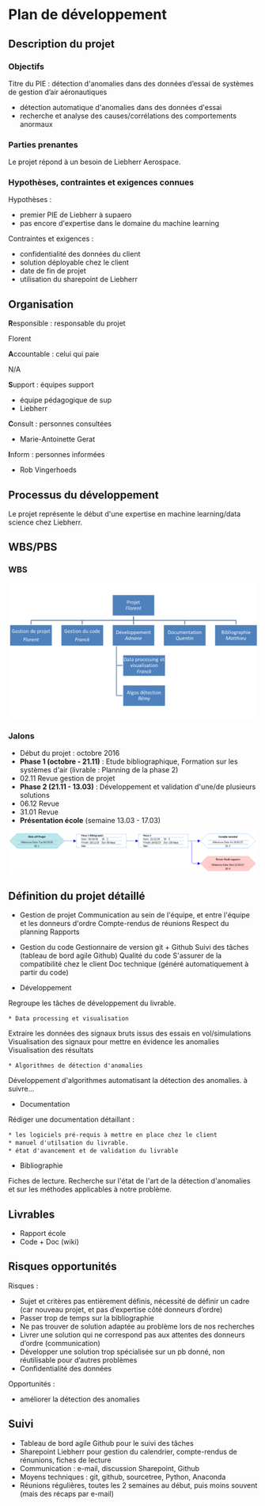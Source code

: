 # Plan de développement

## Description du projet

### Objectifs

Titre du PIE : détection d'anomalies dans des données d’essai de systèmes de gestion d’air aéronautiques

* détection automatique d'anomalies dans des données d'essai
* recherche et analyse des causes/corrélations des comportements anormaux


### Parties prenantes

Le projet répond à un besoin de Liebherr Aerospace.

### Hypothèses, contraintes et exigences connues

Hypothèses :

* premier PIE de Liebherr à supaero
* pas encore d'expertise dans le domaine du machine learning

Contraintes et exigences :

* confidentialité des données du client
* solution déployable chez le client
* date de fin de projet
* utilisation du sharepoint de Liebherr


## Organisation

**R**esponsible : responsable du projet

Florent

**A**ccountable : celui qui paie

N/A

**S**upport : équipes support

* équipe pédagogique de sup
* Liebherr

**C**onsult : personnes consultées 

* Marie-Antoinette Gerat

**I**nform : personnes informées

* Rob Vingerhoeds

## Processus du développement

Le projet représente le début d'une expertise en machine learning/data science chez Liebherr.


## WBS/PBS

### WBS 

![WBS](./wbs.png)

### Jalons

* Début du projet : octobre 2016
* **Phase 1 (octobre - 21.11)** : Etude bibliographique, Formation sur les systèmes d'air (livrable : Planning de la phase 2)
* 02.11 Revue gestion de projet
* **Phase 2 (21.11 - 13.03)** : Développement et validation d'une/de plusieurs solutions
* 06.12 Revue
* 31.01 Revue
* **Présentation école** (semaine 13.03 - 17.03)

![Jalons](./network_diagram.png)

## Définition du projet détaillé

* Gestion de projet 
Communication au sein de l'équipe, et entre l'équipe et les donneurs d'ordre
Compte-rendus de réunions
Respect du planning
Rapports

* Gestion du code
Gestionnaire de version git + Github
Suivi des tâches (tableau de bord agile Github)
Qualité du code
S'assurer de la compatibilité chez le client
Doc technique (généré automatiquement à partir du code)

* Développement

Regroupe les tâches de développement du livrable.

    * Data processing et visualisation

Extraire les données des signaux bruts issus des essais en vol/simulations
Visualisation des signaux pour mettre en évidence les anomalies
Visualisation des résultats

    * Algorithmes de détection d'anomalies

Développement d'algorithmes automatisant la détection des anomalies.
à suivre...

* Documentation

Rédiger une documentation détaillant :

    * les logiciels pré-requis à mettre en place chez le client
    * manuel d'utilsation du livrable.
    * état d'avancement et de validation du livrable

* Bibliographie

Fiches de lecture. Recherche sur l'état de l'art de la détection d'anomalies et sur les méthodes applicables à notre problème.

## Livrables

* Rapport école
* Code + Doc (wiki)


## Risques opportunités

Risques :

* Sujet et critères pas entièrement définis, nécessité de définir un cadre (car nouveau projet, et pas d’expertise côté donneurs d’ordre)
* Passer trop de temps sur la bibliographie
* Ne pas trouver de solution adaptée au problème lors de nos recherches
* Livrer une solution qui ne correspond pas aux attentes des donneurs d’ordre (communication)
* Développer une solution trop spécialisée sur un pb donné, non réutilisable pour d’autres problèmes
* Confidentialité des données

Opportunités :

* améliorer la détection des anomalies

## Suivi

* Tableau de bord agile Github pour le suivi des tâches
* Sharepoint Liebherr pour gestion du calendrier, compte-rendus de rénunions, fiches de lecture
* Communication : e-mail, discussion Sharepoint, Github
* Moyens techniques : git, github, sourcetree, Python, Anaconda
* Réunions régulières, toutes les 2 semaines au début, puis moins souvent (mais des récaps par e-mail)
